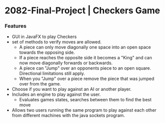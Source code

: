 # 2082-Final-Project | Checkers Game

### Features
 - GUI in JavaFX to play Checkers
 - set of methods to verify moves are allowed.
    - A piece can only move diagonally one space into an open space towards the opposing side.
    - If a piece reaches the opposite side it becomes a "King" and can now move diagonally forwards or backwards.
    - A piece can "Jump" over an opponents piece to an open square. Directional limitations still apply.
    - When you "Jump" over a piece remove the piece that was jumped over from the game.
 - Choose if you want to play against an AI or another player.
 - Includes an engine to play against the user.  
    - Evaluates games states, searches between them to find the best move
 - Allows two users running the same program to play against each other from different machines with the java sockets program.
